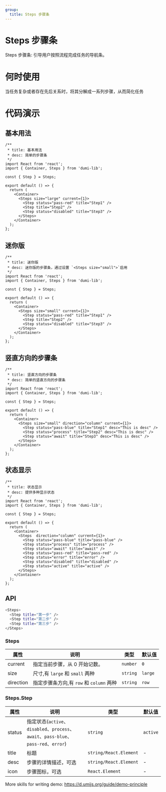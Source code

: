 ```yaml
---
group:
  title: Steps 步骤条
---
```


# Steps 步骤条

Steps 步骤条: 引导用户按照流程完成任务的导航条。

# 何时使用

当任务复杂或者存在先后关系时，将其分解成一系列步骤，从而简化任务

# 代码演示

## 基本用法

```tsx
/**
 * title: 基本用法
 * desc: 简单的步骤条
 */
import React from 'react';
import { Container, Steps } from 'dumi-lib';

const { Step } = Steps;

export default () => {
  return (
    <Container>
      <Steps size="large" current={1}>
        <Step status="pass-red" title="Step1" />
        <Step title="Step2" />
        <Step status="disabled" title="Step3" />
      </Steps>
    </Container>
  );
};
```

## 迷你版

```tsx
/**
 * title: 迷你版
 * desc: 迷你版的步骤条，通过设置 `<Steps size="small">`启用
 */
import React from 'react';
import { Container, Steps } from 'dumi-lib';

const { Step } = Steps;

export default () => {
  return (
    <Container>
      <Steps size="small" current={1}>
        <Step status="pass-red" title="Step1" />
        <Step title="Step2" />
        <Step status="disabled" title="Step3" />
      </Steps>
    </Container>
  );
};
```

## 竖直方向的步骤条

```tsx
/**
 * title: 竖直方向的步骤条
 * desc: 简单的竖直方向的步骤条
 */
import React from 'react';
import { Container, Steps } from 'dumi-lib';

const { Step } = Steps;

export default () => {
  return (
    <Container>
      <Steps size="small" direction="column" current={1}>
        <Step status="pass-blue" title="Step1" desc="This is desc" />
        <Step status="process" title="Step2" desc="This is desc" />
        <Step status="await" title="Step3" desc="This is desc" />
      </Steps>
    </Container>
  );
};
```

## 状态显示

```tsx
/**
 * title: 状态显示
 * desc: 提供多种显示状态
 */
import React from 'react';
import { Container, Steps } from 'dumi-lib';

const { Step } = Steps;

export default () => {
  return (
    <Container>
      <Steps  direction="column" current={1}>
        <Step status="pass-blue" title="pass-blue" />
        <Step status="process" title="process" />
        <Step status="await" title="await" />
        <Step status="pass-red" title="pass-red" />
        <Step status="error" title="error" />
        <Step status="disabled" title="disabled" />
        <Step status="active" title="active" />
      </Steps>
    </Container>
  );
};
```

## API

```bash
<Steps>
  <Step title="第一步" />
  <Step title="第二步" />
  <Step title="第三步" />
</Steps>

```

### Steps

| 属性      | 说明                                                                        | 类型   | 默认值 |
| --------- | --------------------------------------------------------------------------- | ------ | ------ |
| current   | 指定当前步骤，从 0 开始记数。 | `number` | `0`      |
| size      | 尺寸,有 `large` 和 `small` 两种                                                 | `string` | `large`  |
| direction | 指定步骤条方向,有 `row` 和 `column` 两种                                        | `string` | `row`    |

### Steps.Step

| 属性   | 说明                                                                   | 类型                 | 默认值 |
| ------ | ---------------------------------------------------------------------- | -------------------- | ------ |
| status | 指定状态(`active`、`disabled`、`process`、`await`、`pass-blue`、`pass-red`、`error`) | `string`               | `active` |
| title  | 标题                                                                   | `string/React.Element`        | -      |
| desc   | 步骤的详情描述，可选                                                   | `string/React.Element`               | -      |
| icon   | 步骤图标，可选                                                         | `React.Element` | -      |

More skills for writing demo: https://d.umijs.org/guide/demo-principle
